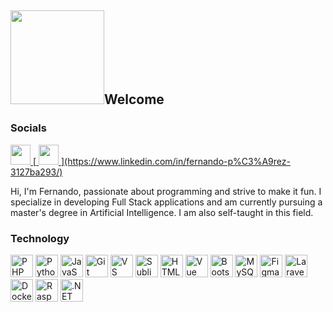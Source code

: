 <!-- ## Hi there 👋 -->

## <img src="https://media.giphy.com/media/JbVjRIIxUW8XFpJeCg/giphy.gif?cid=ecf05e474exbil51j99pqpgal6xhrnjq1b4m0av555aajie6&ep=v1_gifs_related&rid=giphy.gif&ct=s" width="150">Welcome
 
<!-- ## <img src="https://i.giphy.com/media/v1.Y2lkPTc5MGI3NjExcWgybGVtMTJoOWs5NDVpb3R6dmw4N2QxYXJkYXUyNTRybXFyang4MCZlcD12MV9pbnRlcm5hbF9naWZfYnlfaWQmY3Q9cw/umjnO4NQzxViBH5eZR/giphy.gif" width="140">Welcome to me GitHub

## <img src="https://media.giphy.com/media/2DMN31jEeBLVJQGXz6/giphy.gif?cid=ecf05e475rs7xhyz95kzf0cgr302sybxts3fs6dsqhmmx3fu&ep=v1_stickers_search&rid=giphy.gif&ct=s" width="140">Welcome to me GitHub

## <img src="https://media.giphy.com/media/hiJ9ypGI5tIKdwKoK2/giphy.gif?cid=ecf05e47n7zwmxzujx9oz7lr9zbp7g67feykeets6ruf919y&ep=v1_stickers_search&rid=giphy.gif&ct=s" width="140">Welcome to me GitHub -->

<!--
**Fernand010101010/Fernand010101010** is a ✨ _special_ ✨ repository because its `README.md` (this file) appears on your GitHub profile.

Here are some ideas to get you started:

- 🔭 I’m currently working on ...
- 🌱 I’m currently learning ...
- 👯 I’m looking to collaborate on ...
- 🤔 I’m looking for help with ...
- 💬 Ask me about ...
- 📫 How to reach me: ...
- 😄 Pronouns: ...
- ⚡ Fun fact: ...
-->

<!-- [![LinkedIn](https://img.shields.io/badge/linkedin-%230077B5.svg?style=for-the-badge&logo=linkedin&logoColor=white)](https://www.linkedin.com/in/fernando-p%C3%A9rez-3127ba293/)  [![WhatsApp](https://img.shields.io/badge/WhatsApp-25D366?style=for-the-badge&logo=whatsapp&logoColor=white)]() -->

### Socials

<p align="left"> <a href="https://www.github.com/Fernand010101010" target="_blank" rel="noreferrer"> <picture> <source media="(prefers-color-scheme: dark)" srcset="https://raw.githubusercontent.com/danielcranney/readme-generator/main/public/icons/socials/github-dark.svg" /> <source media="(prefers-color-scheme: light)" srcset="https://raw.githubusercontent.com/danielcranney/readme-generator/main/public/icons/socials/github.svg" /> <img src="https://raw.githubusercontent.com/danielcranney/readme-generator/main/public/icons/socials/github.svg" width="32" height="32" /> </picture> </a>              [<a href="https://www.linkedin.com/in/in/fernando-pérez-3127ba293/" target="_blank" rel="noreferrer"> <picture> <source media="(prefers-color-scheme: dark)" srcset="https://raw.githubusercontent.com/danielcranney/readme-generator/main/public/icons/socials/linkedin-dark.svg" /> <source media="(prefers-color-scheme: light)" srcset="https://raw.githubusercontent.com/danielcranney/readme-generator/main/public/icons/socials/linkedin.svg" /> <img src="https://raw.githubusercontent.com/danielcranney/readme-generator/main/public/icons/socials/linkedin.svg" width="32" height="32" /> </picture>](https://www.linkedin.com/in/fernando-p%C3%A9rez-3127ba293/) </a></p>

Hi, I'm Fernando, passionate about programming and strive to make it fun. I specialize in developing Full Stack applications and am currently pursuing a master's degree in Artificial Intelligence. I am also self-taught in this field.

### Technology
<p align="left">
<a href="https://www.php.net/" target="_blank" rel="noreferrer"><img src="https://raw.githubusercontent.com/danielcranney/readme-generator/main/public/icons/skills/php-colored.svg" width="36" height="36" alt="PHP" /></a> <a href="https://www.python.org/" target="_blank" rel="noreferrer"><img src="https://raw.githubusercontent.com/danielcranney/readme-generator/main/public/icons/skills/python-colored.svg" width="36" height="36" alt="Python" /></a> <a href="https://developer.mozilla.org/en-US/docs/Web/JavaScript" target="_blank" rel="noreferrer"><img src="https://raw.githubusercontent.com/danielcranney/readme-generator/main/public/icons/skills/javascript-colored.svg" width="36" height="36" alt="JavaScript" /></a> <a href="https://git-scm.com/" target="_blank" rel="noreferrer"><img src="https://raw.githubusercontent.com/danielcranney/readme-generator/main/public/icons/skills/git-colored.svg" width="36" height="36" alt="Git" /></a> <a href="https://code.visualstudio.com/" target="_blank" rel="noreferrer"><img src="https://raw.githubusercontent.com/danielcranney/readme-generator/main/public/icons/skills/visualstudiocode.svg" width="36" height="36" alt="VS Code" /></a> <a href="https://www.sublimetext.com/index2" target="_blank" rel="noreferrer"><img src="https://raw.githubusercontent.com/danielcranney/readme-generator/main/public/icons/skills/sublimetext.svg" width="36" height="36" alt="Sublime Text" /></a> <a href="https://developer.mozilla.org/en-US/docs/Glossary/HTML5" target="_blank" rel="noreferrer"><img src="https://raw.githubusercontent.com/danielcranney/readme-generator/main/public/icons/skills/html5-colored.svg" width="36" height="36" alt="HTML5" /></a> <a href="https://vuejs.org/" target="_blank" rel="noreferrer"><img src="https://raw.githubusercontent.com/danielcranney/readme-generator/main/public/icons/skills/vuejs-colored.svg" width="36" height="36" alt="Vue" /></a> <a href="https://getbootstrap.com/" target="_blank" rel="noreferrer"><img src="https://raw.githubusercontent.com/danielcranney/readme-generator/main/public/icons/skills/bootstrap-colored.svg" width="36" height="36" alt="Bootstrap" /></a> <a href="https://www.mysql.com/" target="_blank" rel="noreferrer"><img src="https://raw.githubusercontent.com/danielcranney/readme-generator/main/public/icons/skills/mysql-colored.svg" width="36" height="36" alt="MySQL" /></a> <a href="https://www.figma.com/" target="_blank" rel="noreferrer"><img src="https://raw.githubusercontent.com/danielcranney/readme-generator/main/public/icons/skills/figma-colored.svg" width="36" height="36" alt="Figma" /></a> <a href="https://laravel.com/" target="_blank" rel="noreferrer"><img src="https://raw.githubusercontent.com/danielcranney/readme-generator/main/public/icons/skills/laravel-colored.svg" width="36" height="36" alt="Laravel" /></a> <a href="https://www.docker.com/" target="_blank" rel="noreferrer"><img src="https://raw.githubusercontent.com/danielcranney/readme-generator/main/public/icons/skills/docker-colored.svg" width="36" height="36" alt="Docker" /></a> <a href="https://www.raspberrypi.org/" target="_blank" rel="noreferrer"><img src="https://raw.githubusercontent.com/danielcranney/readme-generator/main/public/icons/skills/raspberrypi-colored.svg" width="36" height="36" alt="Raspberry Pi" /></a> <a href="https://dotnet.microsoft.com/en-us/" target="_blank" rel="noreferrer"><img src="https://raw.githubusercontent.com/danielcranney/readme-generator/main/public/icons/skills/dot-net-colored.svg" width="36" height="36" alt=".NET" /></a>
</p>
<br>
<br>
<br>
<br>
<!-- <img class="fad" src="https://raw.githubusercontent.com/CondorCoders/github-readme-profile/0bb457c0965764c3bb914f3eab0d5ee7061740b4/IMG-SVG/cat.svg"> -->









